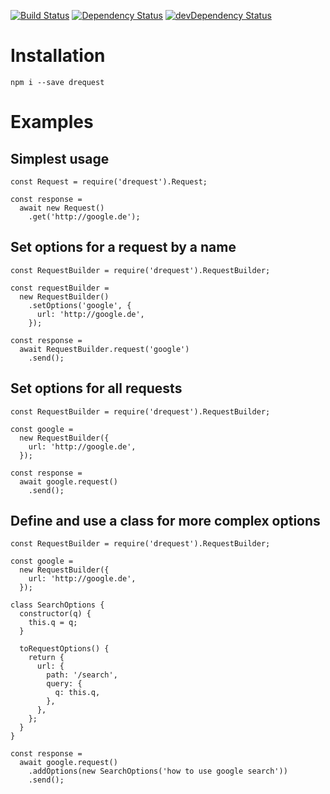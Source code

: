 [![Build Status](https://travis-ci.org/dnode/drequest.svg?branch=master)](https://travis-ci.org/dnode/drequest)
[![Dependency Status](https://david-dm.org/dnode/drequest/status.svg)](https://david-dm.org/dnode/drequest)
[![devDependency Status](https://david-dm.org/dnode/drequest/dev-status.svg)](https://david-dm.org/dnode/drequest?type=dev)

# Installation

`npm i --save drequest`


# Examples

## Simplest usage

```
const Request = require('drequest').Request;

const response = 
  await new Request()
    .get('http://google.de');
```


## Set options for a request by a name

```
const RequestBuilder = require('drequest').RequestBuilder;

const requestBuilder =
  new RequestBuilder()
    .setOptions('google', {
      url: 'http://google.de',
    });

const response = 
  await RequestBuilder.request('google')
    .send();
```


## Set options for all requests

```
const RequestBuilder = require('drequest').RequestBuilder;

const google =
  new RequestBuilder({
    url: 'http://google.de',
  });

const response = 
  await google.request()
    .send();
```

## Define and use a class for more complex options

```
const RequestBuilder = require('drequest').RequestBuilder;

const google =
  new RequestBuilder({
    url: 'http://google.de',
  });
    
class SearchOptions {
  constructor(q) {
    this.q = q;
  }
  
  toRequestOptions() {
    return {
      url: {
        path: '/search',
        query: {
          q: this.q,  
        },
      },
    };
  }
}

const response = 
  await google.request()
    .addOptions(new SearchOptions('how to use google search'))
    .send();
```
